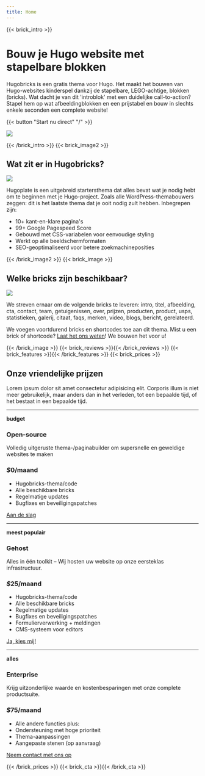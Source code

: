 ```yaml
---
title: Home
---
```

{{< brick_intro >}}

# Bouw je Hugo website met stapelbare blokken

Hugobricks is een gratis thema voor Hugo. Het maakt het bouwen van Hugo-websites kinderspel dankzij de stapelbare, LEGO-achtige, blokken (bricks). Wat dacht je van dit 'introblok' met een duidelijke call-to-action? Stapel hem op wat afbeeldingblokken en een prijstabel en bouw in slechts enkele seconden een complete website!

{{< button "Start nu direct" "/" >}}

![](/uploads/illustrations/cuate/assets.svg)

{{< /brick_intro >}}
{{< brick_image2 >}}

## Wat zit er in Hugobricks?

![](/uploads/illustrations/cuate/responsive.svg)

Hugoplate is een uitgebreid startersthema dat alles bevat wat je nodig hebt om te beginnen met je Hugo-project. Zoals alle WordPress-themabouwers zeggen: dit is het laatste thema dat je ooit nodig zult hebben. Inbegrepen zijn:

- 10+ kant-en-klare pagina's
- 99+ Google Pagespeed Score
- Gebouwd met CSS-variabelen voor eenvoudige styling
- Werkt op alle beeldschermformaten
- SEO-geoptimaliseerd voor betere zoekmachineposities

{{< /brick_image2 >}}
{{< brick_image >}}

## Welke bricks zijn beschikbaar?

![](/uploads/illustrations/cuate/version-control.svg)

We streven ernaar om de volgende bricks te leveren: intro, titel, afbeelding, cta, contact, team, getuigenissen, over, prijzen, producten, product, usps, statistieken, galerij, citaat, faqs, merken, video, blogs, bericht, gerelateerd.

We voegen voortdurend bricks en shortcodes toe aan dit thema. Mist u een brick of shortcode? [Laat het ons weten](/contact/)! We bouwen het voor u!

{{< /brick_image >}}
{{< brick_reviews >}}{{< /brick_reviews >}}
{{< brick_features >}}{{< /brick_features >}}
{{< brick_prices >}} 

## Onze vriendelijke prijzen 

Lorem ipsum dolor sit amet consectetur adipisicing elit. Corporis illum is niet meer gebruikelijk, maar anders dan in het verleden, tot een bepaalde tijd, of het bestaat in een bepaalde tijd.

---

**budget**
### Open-source

Volledig uitgeruste thema-/paginabuilder om supersnelle en geweldige websites te maken

### _$_**0**/maand

- Hugobricks-thema/code
- Alle beschikbare bricks
- Regelmatige updates
- Bugfixes en beveiligingspatches

[Aan de slag](/get-started/)

---

**meest populair**

### Gehost

Alles in één toolkit – Wij hosten uw website op onze eersteklas infrastructuur.

### _$_**25**/maand

- Hugobricks-thema/code
- Alle beschikbare bricks
- Regelmatige updates
- Bugfixes en beveiligingspatches
- Formulierverwerking + meldingen
- CMS-systeem voor editors

[Ja, kies mij!](/get-started/)

---

**alles**

### Enterprise

Krijg uitzonderlijke waarde en kostenbesparingen met onze complete productsuite.

### _$_**75**/maand

- Alle andere functies plus:
- Ondersteuning met hoge prioriteit
- Thema-aanpassingen
- Aangepaste stenen (op aanvraag)

[Neem contact met ons op](/get-started/)

{{< /brick_prices >}}
{{< brick_cta >}}{{< /brick_cta >}}